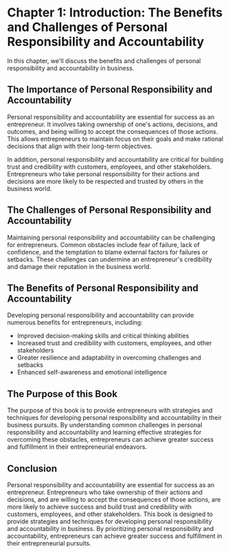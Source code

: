 Chapter 1: Introduction: The Benefits and Challenges of Personal Responsibility and Accountability
==================================================================================================

In this chapter, we'll discuss the benefits and challenges of personal responsibility and accountability in business.

The Importance of Personal Responsibility and Accountability
------------------------------------------------------------

Personal responsibility and accountability are essential for success as an entrepreneur. It involves taking ownership of one's actions, decisions, and outcomes, and being willing to accept the consequences of those actions. This allows entrepreneurs to maintain focus on their goals and make rational decisions that align with their long-term objectives.

In addition, personal responsibility and accountability are critical for building trust and credibility with customers, employees, and other stakeholders. Entrepreneurs who take personal responsibility for their actions and decisions are more likely to be respected and trusted by others in the business world.

The Challenges of Personal Responsibility and Accountability
------------------------------------------------------------

Maintaining personal responsibility and accountability can be challenging for entrepreneurs. Common obstacles include fear of failure, lack of confidence, and the temptation to blame external factors for failures or setbacks. These challenges can undermine an entrepreneur's credibility and damage their reputation in the business world.

The Benefits of Personal Responsibility and Accountability
----------------------------------------------------------

Developing personal responsibility and accountability can provide numerous benefits for entrepreneurs, including:

* Improved decision-making skills and critical thinking abilities
* Increased trust and credibility with customers, employees, and other stakeholders
* Greater resilience and adaptability in overcoming challenges and setbacks
* Enhanced self-awareness and emotional intelligence

The Purpose of this Book
------------------------

The purpose of this book is to provide entrepreneurs with strategies and techniques for developing personal responsibility and accountability in their business pursuits. By understanding common challenges in personal responsibility and accountability and learning effective strategies for overcoming these obstacles, entrepreneurs can achieve greater success and fulfillment in their entrepreneurial endeavors.

Conclusion
----------

Personal responsibility and accountability are essential for success as an entrepreneur. Entrepreneurs who take ownership of their actions and decisions, and are willing to accept the consequences of those actions, are more likely to achieve success and build trust and credibility with customers, employees, and other stakeholders. This book is designed to provide strategies and techniques for developing personal responsibility and accountability in business. By prioritizing personal responsibility and accountability, entrepreneurs can achieve greater success and fulfillment in their entrepreneurial pursuits.
